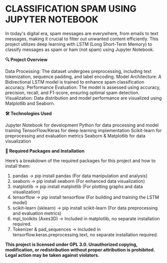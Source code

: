 # **CLASSIFICATION SPAM USING JUPYTER NOTEBOOK**


In today's digital era, spam messages are everywhere, from emails to text messages, making it crucial to filter out unwanted content efficiently. This project utilizes deep learning with LSTM (Long Short-Term Memory) to classify messages as spam or ham (not spam) using Jupyter Notebook.




**🔍 Project Overview**


Data Processing: The dataset undergoes preprocessing, including text tokenization, sequence padding, and label encoding.
Model Architecture: A Bidirectional LSTM model is trained to enhance spam classification accuracy.
Performance Evaluation: The model is assessed using accuracy, precision, recall, and F1-score, ensuring optimal spam detection.
Visualization: Data distribution and model performance are visualized using Matplotlib and Seaborn.



**🛠 Technologies Used**


Jupyter Notebook for development
Python for data processing and model training
TensorFlow/Keras for deep learning implementation
Scikit-learn for preprocessing and evaluation metrics
Seaborn & Matplotlib for data visualization




**📌 Required Packages and Installation**


Here’s a breakdown of the required packages for this project and how to install them:

1. pandas → pip install pandas (For data manipulation and analysis)
2. seaborn → pip install seaborn (For enhanced data visualization)
3. matplotlib → pip install matplotlib (For plotting graphs and data visualization)
4. tensorflow → pip install tensorflow (For building and training the LSTM model)
5. scikit-learn (sklearn) → pip install scikit-learn (For data preprocessing and evaluation metrics)
6. mpl_toolkits (Axes3D) → Included in matplotlib, no separate installation required.
7. Tokenizer & pad_sequences → Included in tensorflow.keras.preprocessing.text, no separate installation required.


**This project is licensed under GPL 3.0. Unauthorized copying, modification, or redistribution without proper attribution is prohibited. Legal action may be taken against violators.**
